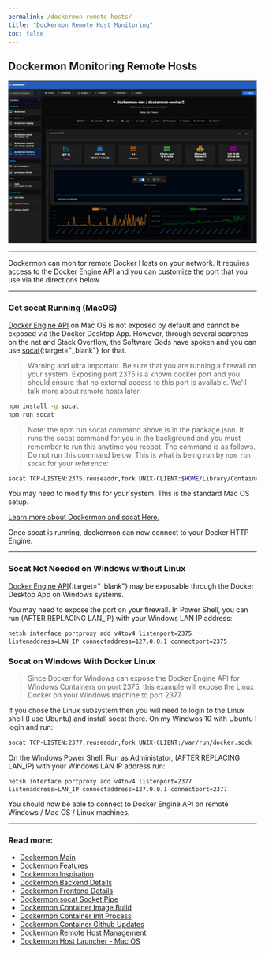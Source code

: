 ```yaml
---
permalink: /dockermon-remote-hosts/
title: "Dockermon Remote Host Monitoring"
toc: false
---
```


## Dockermon Monitoring Remote Hosts

![Dockermon](https://github.com/drumfreak/dockermon/blob/main/docs/images/dockermon-preview.png?raw=true)
<hr />

Dockermon can monitor remote Docker Hosts on your network. It requires access to the Docker Engine API and you can customize the port that you use via the directions below.

<hr />
<div class="content-spacer-sm"></div>

### Get socat Running (MacOS)

[Docker Engine API](https://docs.docker.com/engine/api/v1.41) on Mac OS is not exposed by default and cannot be exposed via the Docker Desktop App. However, through several searches on the net and Stack Overflow, the Software Gods have spoken and you can use [socat](https://www.npmjs.com/package/socat){:target="_blank"}  for that.


> Warning and ultra important. Be sure that you are running a firewall on your system. Exposing port 2375 is a known docker port and you should ensure that no external access to this port is available.  We'll talk more about remote hosts later.


``` bash
npm install -g socat
npm run socat
```

> Note: the npm run socat command above is in the package.json. It runs the socat command for you in the background and you must remember to run this anytime you reobot. The command is as follows. Do not run this command below. This is what is being run by `npm run socat` for your reference:

``` bash
socat TCP-LISTEN:2375,reuseaddr,fork UNIX-CLIENT:$HOME/Library/Containers/com.docker.docker/Data/docker.raw.sock
```

You may need to modify this for your system. This is the standard Mac OS setup.

[Learn more about Dockermon and socat Here.](/dockermon/dockermon-socat)

Once socat is running, dockermon can now connect to your Docker HTTP Engine.

<hr />
<div class="content-spacer-sm"></div>

### Socat Not Needed on Windows without Linux

[Docker Engine API](https://docs.docker.com/engine/api/v1.41){:target="_blank"}  may be exposable through the Docker Desktop App on Windows systems.

You may need to expose the port on your firewall. In Power Shell, you can run (AFTER REPLACING LAN_IP) with your Windows LAN IP address:

```
netsh interface portproxy add v4tov4 listenport=2375 listenaddress=LAN_IP connectaddress=127.0.0.1 connectport=2375

```

<div class="content-spacer-sm"></div>

### Socat on Windows With Docker Linux

> Since Docker for Windows can expose the Docker Engine API for Windows Containers on port 2375, this example will expose the Linux Docker on your Windows machine to port 2377.

If you chose the Linux subsystem then you will need to login to the Linux shell (I use Ubuntu) and install socat there. On my Windwos 10 with Ubuntu I login and run:

``` bash
socat TCP-LISTEN:2377,reuseaddr,fork UNIX-CLIENT:/var/run/docker.sock
```

On the Windows Power Shell, Run as Administator, (AFTER REPLACING LAN_IP) with your Windows LAN IP address run:

```
netsh interface portproxy add v4tov4 listenport=2377 listenaddress=LAN_IP connectaddress=127.0.0.1 connectport=2377
```


You should now be able to connect to Docker Engine API on remote Windows / Mac OS / Linux machines.


<hr />

### Read more:

- [Dockermon Main](/dockermon)
- [Dockermon Features](/dockermon/dockermon-features)
- [Dockermon Inspiration](/dockermon/dockermon-inspiration)
- [Dockermon Backend Details](/dockermon/dockermon-backend)
- [Dockermon Frontend Details](/dockermon/dockermon-frontend)
- [Dockermon socat Socket Pipe](/dockermon/dockermon-socat)
- [Dockermon Container Image Build](/dockermon/dockermon-container-build)
- [Dockermon Container Init Process](/dockermon/dockermon-init)
- [Dockermon Container Github Updates](/dockermon/dockermon-remote-updates)
- [Dockermon Remote Host Management](/dockermon/dockermon-remote-hosts)
- [Dockermon Host Launcher - Mac OS](/dockermon/dockermon-host-launcher)
